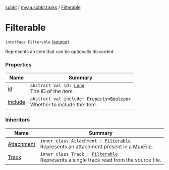 [subkt](../../index.md) / [myaa.subkt.tasks](../index.md) / [Filterable](./index.md)

# Filterable

`interface Filterable` [(source)](https://github.com/Myaamori/SubKt/blob/master/src/main/kotlin/myaa/subkt/tasks/muxtask.kt#L30)

Represents an item that can be optionally discarded.

### Properties

| Name | Summary |
|---|---|
| [id](id.md) | `abstract val id: `[`Long`](https://kotlinlang.org/api/latest/jvm/stdlib/kotlin/-long/index.html)<br>The ID of the item. |
| [include](include.md) | `abstract val include: `[`Property`](https://docs.gradle.org/current/javadoc/org/gradle/api/provider/Property.html)`<`[`Boolean`](https://kotlinlang.org/api/latest/jvm/stdlib/kotlin/-boolean/index.html)`>`<br>Whether to include the item. |

### Inheritors

| Name | Summary |
|---|---|
| [Attachment](../-mux/-attachment/index.md) | `inner class Attachment : `[`Filterable`](./index.md)<br>Represents an attachment present in a [MuxFile](../-mux/-mux-file/index.md). |
| [Track](../-mux/-track/index.md) | `inner class Track : `[`Filterable`](./index.md)<br>Represents a single track read from the source file. |
